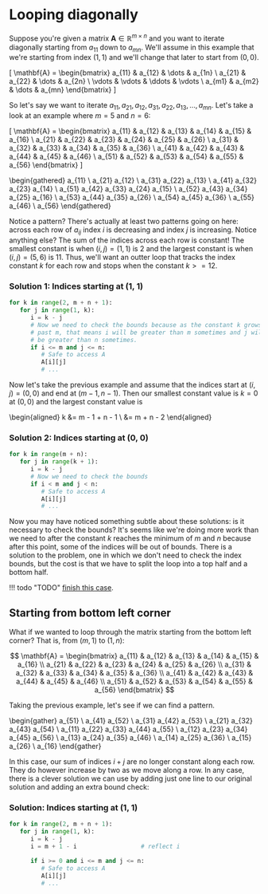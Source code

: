 # Looping diagonally

Suppose you're given a matrix $\mathbf{A} \in \mathbb{R}^{m \times n}$ and you 
want to iterate diagonally starting from $a_{11}$ down to $a_{mn}$. We'll assume 
in this example that we're starting from index $(1, 1)$ and we'll change that 
later to start from $(0, 0)$.


\[
\mathbf{A} =   \begin{bmatrix}
                  a_{11} & a_{12} & \dots & a_{1n} \\
                  a_{21} & a_{22} & \dots & a_{2n} \\
                  \vdots & \vdots & \ddots & \vdots \\
                  a_{m1} & a_{m2} & \dots & a_{mn}
               \end{bmatrix}
\]

So let's say we want to iterate 
$a_{11}, a_{21}, a_{12}, a_{31}, a_{22}, a_{13}, \dots, a_{mn}$. Let's take a look
at an example where $m = 5$ and $n = 6$:

\[
\mathbf{A} =   \begin{bmatrix}
                  a_{11} & a_{12} & a_{13} & a_{14} & a_{15} & a_{16} \\
                  a_{21} & a_{22} & a_{23} & a_{24} & a_{25} & a_{26} \\
                  a_{31} & a_{32} & a_{33} & a_{34} & a_{35} & a_{36} \\
                  a_{41} & a_{42} & a_{43} & a_{44} & a_{45} & a_{46} \\
                  a_{51} & a_{52} & a_{53} & a_{54} & a_{55} & a_{56}
               \end{bmatrix}
\]

\begin{gathered}
a_{11} \\
a_{21} a_{12} \\
a_{31} a_{22} a_{13} \\
a_{41} a_{32} a_{23} a_{14} \\
a_{51} a_{42} a_{33} a_{24} a_{15} \\
a_{52} a_{43} a_{34} a_{25} a_{16} \\
a_{53} a_{44} a_{35} a_{26} \\
a_{54} a_{45} a_{36} \\
a_{55} a_{46} \\
a_{56}
\end{gathered}

Notice a pattern? There's actually at least two patterns going on here: 
across each row of $a_{ij}$
index $i$ is decreasing and index $j$ is increasing. Notice anything else? 
The sum of the
indices across each row is constant! The smallest constant is 
when $(i, j) = (1, 1)$ is $2$ and the largest constant is when $(i, j) = (5, 6)$ is $11$. 
Thus, we'll want an
outter loop that tracks the index constant $k$ for each row and stops when the constant
$k >= 12$.


### Solution 1: Indices starting at (1, 1)

```python
for k in range(2, m + n + 1):
   for j in range(1, k):
      i = k - j
      # Now we need to check the bounds because as the constant k grows
      # past m, that means i will be greater than m sometimes and j will
      # be greater than n sometimes.
      if i <= m and j <= n:
         # Safe to access A
         A[i][j]
         # ...
```


Now let's take the previous example and assume that the indices start at $(i, j) = (0, 0)$
and end at $(m - 1, n - 1)$. Then our smallest constant value is $k = 0$ at $(0, 0)$ and
the largest constant value is 

\begin{aligned}
k &= m - 1 + n - 1 \\
  &= m + n - 2
\end{aligned}



### Solution 2: Indices starting at (0, 0)

```python
for k in range(m + n):
   for j in range(k + 1):
      i = k - j
      # Now we need to check the bounds
      if i < m and j < n:
         # Safe to access A
         A[i][j]
         # ...
```

Now you may have noticed something subtle about these solutions: is it necessary to
check the bounds? It's seems like we're doing more work than we need to after the
constant $k$ reaches the minimum of $m$ and $n$ because after this point, some of
the indices will be out of bounds. There is a solution to the problem, one in which
we don't need to check the index bounds, but the cost is that we have to split the
loop into a top half and a bottom half. 

!!! todo "TODO"
    [finish this case](https://stackoverflow.com/questions/20420065/loop-diagonally-through-two-dimensional-array/20422854).



## Starting from bottom left corner
What if we wanted to loop through the matrix starting from the bottom left corner?
That is, from $(m, 1)$ to $(1, n)$:

$$
\mathbf{A} =   \begin{bmatrix}
                  a_{11} & a_{12} & a_{13} & a_{14} & a_{15} & a_{16} \\
                  a_{21} & a_{22} & a_{23} & a_{24} & a_{25} & a_{26} \\
                  a_{31} & a_{32} & a_{33} & a_{34} & a_{35} & a_{36} \\
                  a_{41} & a_{42} & a_{43} & a_{44} & a_{45} & a_{46} \\
                  a_{51} & a_{52} & a_{53} & a_{54} & a_{55} & a_{56}
               \end{bmatrix}
$$

Taking the previous example, let's see if we can find a pattern.

\begin{gather}
a_{51} \\
a_{41} a_{52} \\
a_{31} a_{42} a_{53} \\
a_{21} a_{32} a_{43} a_{54} \\
a_{11} a_{22} a_{33} a_{44} a_{55} \\
a_{12} a_{23} a_{34} a_{45} a_{56} \\
a_{13} a_{24} a_{35} a_{46} \\
a_{14} a_{25} a_{36} \\
a_{15} a_{26} \\
a_{16}
\end{gather}

In this case, our sum of indices $i + j$ are no longer constant along each row.
They do however increase by two as we move along a row. In any case, there
is a clever solution we can use by adding just one line to our original solution
and adding an extra bound check:

### Solution: Indices starting at (1, 1)
```python
for k in range(2, m + n + 1):
   for j in range(1, k):
      i = k - j
      i = m + 1 - i                  # reflect i

      if i >= 0 and i <= m and j <= n:
         # Safe to access A
         A[i][j]
         # ...
```



<!-- $$
\mathbf{A} =   \begin{bmatrix}
                  a_{00} & a_{01} & \dots & a_{0,n-1} \\
                  a_{10} & a_{11} & \dots & a_{1,n-1} \\
                  \vdots & \vdots & \ddots & \vdots \\
                  a_{m-1,0} & a_{m-1,1} & \dots & a_{m-1,n-1}
               \end{bmatrix}
$$ -->
